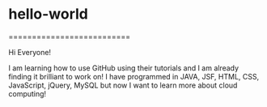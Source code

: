 # hello-world

==========================

Hi Everyone!

I am learning how to use GitHub using their tutorials and I am already finding it brilliant to work on!
I have programmed in JAVA, JSF, HTML, CSS, JavaScript, jQuery, MySQL but now I want to learn more about cloud computing!
